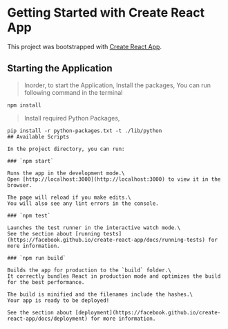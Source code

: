 # Getting Started with Create React App

This project was bootstrapped with [Create React App](https://github.com/facebook/create-react-app).

## Starting the Application

> Inorder, to start the Application, Install the packages,
You can run following command in the terminal

```
npm install 
```

> Install required Python Packages,

```
pip install -r python-packages.txt -t ./lib/python
## Available Scripts

In the project directory, you can run:

### `npm start`

Runs the app in the development mode.\
Open [http://localhost:3000](http://localhost:3000) to view it in the browser.

The page will reload if you make edits.\
You will also see any lint errors in the console.

### `npm test`

Launches the test runner in the interactive watch mode.\
See the section about [running tests](https://facebook.github.io/create-react-app/docs/running-tests) for more information.

### `npm run build`

Builds the app for production to the `build` folder.\
It correctly bundles React in production mode and optimizes the build for the best performance.

The build is minified and the filenames include the hashes.\
Your app is ready to be deployed!

See the section about [deployment](https://facebook.github.io/create-react-app/docs/deployment) for more information.
